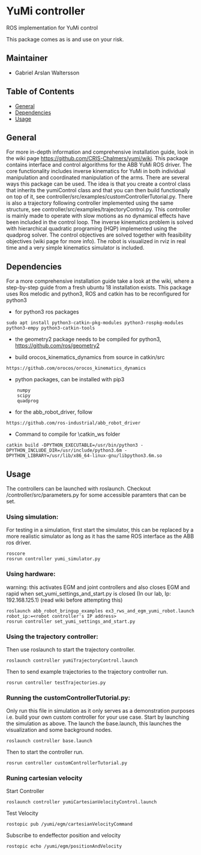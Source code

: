 # YuMi controller 
ROS implementation for YuMi control

This package comes as is and use on your risk. 

## Maintainer 
* Gabriel Arslan Waltersson

## Table of Contents
* [General](#general)
* [Dependencies](#dependencies)
* [Usage](#usage)

## General
For more in-depth information and comprehensive installation guide, look in the 
wiki page https://github.com/CRIS-Chalmers/yumi/wiki. This package contains interface and control algorithms for 
the ABB YuMi ROS driver. The core functionality includes inverse kinematics for YuMi in both individual manipulation 
and coordinated manipulation of the arms. There are several ways this package can be used. The idea is that you create a
control class that inherits the yumiControl class and that you can then build functionally on top of it, see 
controller/src/examples/customControllerTutorial.py. There is also a trajectory following controller implemented using
the same structure, see controller/src/examples/trajectoryControl.py. This controller is mainly made to operate with 
slow motions as no dynamical effects have been included in the control loop. The inverse kinematics problem is solved
with hierarchical quadratic programing (HQP) implemented using the quadprog solver. The control objectives are
solved together with feasibility objectives (wiki page for more info). The robot is visualized in rviz in real time and
a very simple kinematics simulator is included. 


## Dependencies
For a more comprehensive installation guide take a look at the wiki, where a step-by-step guide from a fresh ubuntu 18 
installation exists. This package uses Ros melodic and python3, ROS and catkin has to be reconfigured for python3
* for python3 ros packages 
```
sudo apt install python3-catkin-pkg-modules python3-rospkg-modules python3-empy python3-catkin-tools
```

* the geometry2 package needs to be compiled for python3, https://github.com/ros/geometry2

* build orocos_kinematics_dynamics from source in catkin/src
```
https://github.com/orocos/orocos_kinematics_dynamics
```

* python packages, can be installed with pip3
``` 
    numpy
    scipy
    quadprog
```

* for the abb_robot_driver, follow
```
https://github.com/ros-industrial/abb_robot_driver
```

* Command to compile for \catkin_ws folder
``` 
catkin build -DPYTHON_EXECUTABLE=/usr/bin/python3 -DPYTHON_INCLUDE_DIR=/usr/include/python3.6m -DPYTHON_LIBRARY=/usr/lib/x86_64-linux-gnu/libpython3.6m.so
``` 

## Usage
The controllers can be launched with roslaunch. Checkout /controller/src/parameters.py for some accessible paramters that can be set.  

### Using simulation:

For testing in a simulation, first start the simulator, this can be replaced by a more realistic simulator as long as it
has the same ROS interface as the ABB ros driver. 
``` 
roscore
rosrun controller yumi_simulator.py 
```
### Using hardware:
warning: this activates EGM and joint controllers and also closes EGM and rapid when set_yumi_settings_and_start.py 
is closed (In our lab, Ip: 192.168.125.1) (read wiki before attempting this)
```
roslaunch abb_robot_bringup_examples ex3_rws_and_egm_yumi_robot.launch robot_ip:=<robot controller's IP address> 
rosrun controller set_yumi_settings_and_start.py
```

### Using the trajectory controller:
Then use roslaunch to start the trajectory controller. 
``` 
roslaunch controller yumiTrajectoryControl.launch 
``` 
Then to send example trajectories to the trajectory controller run.
``` 
rosrun controller testTrajectories.py 
``` 
### Running the customControllerTutorial.py:
Only run this file in simulation as it only serves as a demonstration purposes i.e. build your own custom controller for 
your use case. Start by launching the simulation as above. The launch the base.launch, this launches the visualization 
and some background nodes. 
``` 
roslaunch controller base.launch 
``` 
Then to start the controller run.
``` 
rosrun controller customControllerTutorial.py
``` 

### Runing cartesian velocity 
Start Controller
```
roslaunch controller yumiCartesianVelocityControl.launch
```
Test Velocity
```
rostopic pub /yumi/egm/cartesianVelocityCommand
```
Subscribe to endeffector position and velocity
```
rostopic echo /yumi/egm/positionAndVelocity
```
